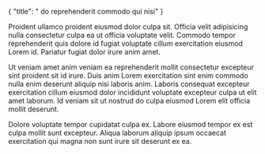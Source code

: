 {
  "title": " do reprehenderit commodo qui nisi"
}

Proident ullamco proident eiusmod dolor culpa sit. Officia velit adipisicing nulla consectetur culpa ea ut officia voluptate velit. Commodo tempor reprehenderit quis dolore id fugiat voluptate cillum exercitation eiusmod Lorem id. Pariatur fugiat dolor irure anim amet.

Ut veniam amet anim veniam ea reprehenderit mollit consectetur excepteur sint proident sit id irure. Duis anim Lorem exercitation sint enim commodo nulla enim deserunt aliquip nisi laboris anim. Laboris consequat excepteur exercitation cillum eiusmod dolor incididunt voluptate excepteur culpa ut elit amet laborum. Id veniam sit ut nostrud do culpa eiusmod Lorem elit officia mollit deserunt.

Dolore voluptate tempor cupidatat culpa ex. Labore eiusmod tempor ex est culpa mollit sunt excepteur. Aliqua laborum aliquip ipsum occaecat exercitation qui magna non sunt irure sit deserunt ex ea.